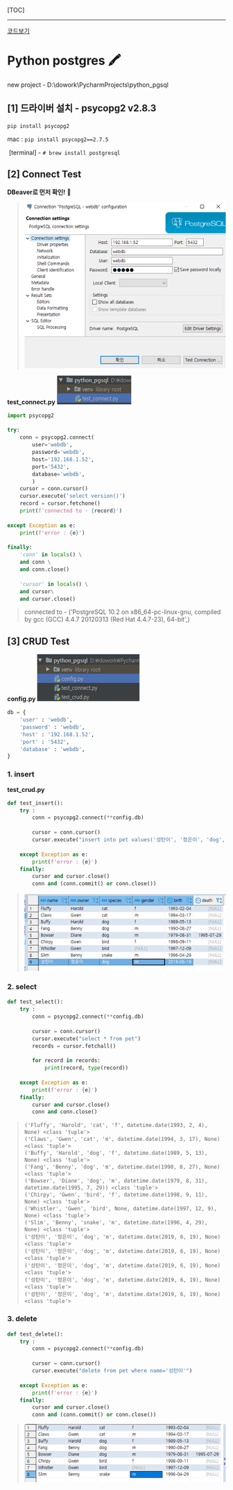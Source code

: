 [TOC]

---

[코드보기](<https://github.com/jungeunlee95/python-pgsql>)

# Python postgres :crayon:

new project - D:\dowork\PycharmProjects\python_pgsql



## [1] 드라이버 설치 - psycopg2 v2.8.3

`pip install psycopg2`

mac :  `pip install psycopg2==2.7.5`

​			[terminal] - `# brew install postgresql`



## [2] Connect Test

**DBeaver로 먼저 확인!**  :bear:

> ![1560919331386](assets/1560919331386.png)

**test_connect.py**    ![1560919481391](assets/1560919481391.png)

```python
import psycopg2

try:
    conn = psycopg2.connect(
        user='webdb',
        password='webdb',
        host='192.168.1.52',
        port='5432',
        database='webdb',
        )
    cursor = conn.cursor()
    cursor.execute('select version()')
    record = cursor.fetchone()
    print(f'connected to - {record}')

except Exception as e:
    print(f'error : {e}')
    
finally:
    'conn' in locals() \
    and conn \
    and conn.close()

    'cursor' in locals() \
    and cursor\
    and cursor.close()
```

> connected to - ('PostgreSQL 10.2 on x86_64-pc-linux-gnu, compiled by gcc (GCC) 4.4.7 20120313 (Red Hat 4.4.7-23), 64-bit',)



## [3] CRUD Test

**config.py**   ![1560921158523](assets/1560921158523.png)

```python
db = {
    'user' : 'webdb',
    'password' : 'webdb',
    'host' : '192.168.1.52',
    'port' : '5432',
    'database' : 'webdb',
}
```



### 1. insert

**test_crud.py**

```python
def test_insert():
    try :
        conn = psycopg2.connect(**config.db)

        cursor = conn.cursor()
        cursor.execute("insert into pet values('성탄이', '정은이', 'dog', 'm', '2019-06-19')")

    except Exception as e:
        print(f'error : {e}')
    finally:
        cursor and cursor.close()
        conn and (conn.commit() or conn.close())
```

> ![1560921454831](assets/1560921454831.png)



### 2. select

```python
def test_select():
    try :
        conn = psycopg2.connect(**config.db)

        cursor = conn.cursor()
        cursor.execute("select * from pet")
        records = cursor.fetchall()

        for record in records:
            print(record, type(record))

    except Exception as e:
        print(f'error : {e}')
    finally:
        cursor and cursor.close()
        conn and conn.close()
```

> ```
> ('Fluffy', 'Harold', 'cat', 'f', datetime.date(1993, 2, 4), None) <class 'tuple'>
> ('Claws', 'Gwen', 'cat', 'm', datetime.date(1994, 3, 17), None) <class 'tuple'>
> ('Buffy', 'Harold', 'dog', 'f', datetime.date(1989, 5, 13), None) <class 'tuple'>
> ('Fang', 'Benny', 'dog', 'm', datetime.date(1990, 8, 27), None) <class 'tuple'>
> ('Bowser', 'Diane', 'dog', 'm', datetime.date(1979, 8, 31), datetime.date(1995, 7, 29)) <class 'tuple'>
> ('Chirpy', 'Gwen', 'bird', 'f', datetime.date(1998, 9, 11), None) <class 'tuple'>
> ('Whistler', 'Gwen', 'bird', None, datetime.date(1997, 12, 9), None) <class 'tuple'>
> ('Slim', 'Benny', 'snake', 'm', datetime.date(1996, 4, 29), None) <class 'tuple'>
> ('성탄이', '정은이', 'dog', 'm', datetime.date(2019, 6, 19), None) <class 'tuple'>
> ('성탄이', '정은이', 'dog', 'm', datetime.date(2019, 6, 19), None) <class 'tuple'>
> ('성탄이', '정은이', 'dog', 'm', datetime.date(2019, 6, 19), None) <class 'tuple'>
> ('성탄이', '정은이', 'dog', 'm', datetime.date(2019, 6, 19), None) <class 'tuple'>
> ('성탄이', '정은이', 'dog', 'm', datetime.date(2019, 6, 19), None) <class 'tuple'>
> ```



### 3. delete

```python
def test_delete():
    try :
        conn = psycopg2.connect(**config.db)

        cursor = conn.cursor()
        cursor.execute("delete from pet where name='성탄이'")

    except Exception as e:
        print(f'error : {e}')
    finally:
        cursor and cursor.close()
        conn and (conn.commit() or conn.close())
```

> ![1560921943238](assets/1560921943238.png)









































